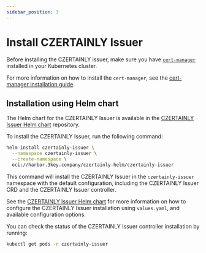 ```yaml
---
sidebar_position: 3
---
```


# Install CZERTAINLY Issuer

Before installing the CZERTAINLY issuer, make sure you have [`cert-manager`](https://cert-manager.io/docs/installation/) installed in your Kubernetes cluster.

For more information on how to install the `cert-manager`, see the [cert-manager installation guide](https://cert-manager.io/docs/installation/).

## Installation using Helm chart

The Helm chart for the CZERTAINLY Issuer is available in the [CZERTAINLY Issuer Helm chart](https://github.com/CZERTAINLY/CZERTAINLY-Cert-Manager-Issuer/tree/master/deploy/charts) repository.

To install the CZERTAINLY Issuer, run the following command:
```bash
helm install czertainly-issuer \
  --namespace czertainly-issuer \
  --create-namespace \
  oci://harbor.3key.company/czertainly-helm/czertainly-issuer
```

This command will install the CZERTAINLY Issuer in the `czertainly-issuer` namespace with the default configuration, including the CZERTAINLY Issuer CRD and the CZERTAINLY Issuer controller.

See the [CZERTAINLY Issuer Helm chart](https://github.com/CZERTAINLY/CZERTAINLY-Cert-Manager-Issuer/tree/master/deploy/charts) for more information on how to configure the CZERTAINLY Issuer installation using `values.yaml`, and available configuration options.

You can check the status of the CZERTAINLY Issuer controller installation by running:
```bash
kubectl get pods -n czertainly-issuer
```
